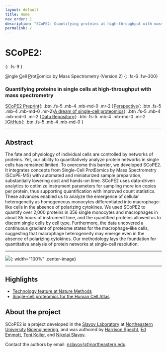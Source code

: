 ```yaml
---
layout: default
title: Home
nav_order: 1
description: "SCoPE2: Quantifying proteins at high-throughput with mass spectrometry; second generation SCoPE-MS"
permalink: /
---
```


# **SCoPE2**:

{: .fs-9 }

<u>S</u>ingle <u>C</u>ell <u>P</u>rot<u>E</u>omics by Mass Spectrometry (Version 2)
{: .fs-6 .fw-300}

### Quantifying proteins in single cells at high-throughput with mass spectrometry

[SCoPE2 Preprint](https://www.biorxiv.org/content/10.1101/665307v1){: .btn .fs-5 .mb-4 .mb-md-0 .mr-2 }[Perspective](https://pubs.acs.org/doi/10.1021/acs.jproteome.8b00257){: .btn .fs-5 .mb-4 .mb-md-0 .mr-2}[A dream of single-cell proteomics](https://www.nature.com/articles/s41592-019-0540-6){: .btn .fs-5 .mb-4 .mb-md-0 .mr-2 }[Data Repository](ftp://massive.ucsd.edu/MSV000083945){: .btn .fs-5 .mb-4 .mb-md-0 .mr-2 }[GitHub](https://github.com/SlavovLab/SCoPE2/tree/master/code){: .btn .fs-5 .mb-4 .mb-md-0 }

------------

## Abstract

The fate and physiology of individual cells are controlled by networks of proteins. Yet, our ability to quantitatively analyze protein networks in single cells has remained limited. To overcome this barrier, we developed SCoPE2. It integrates concepts from Single-Cell ProtEomics by Mass Spectrometry (SCoPE-MS) with automated and miniaturized sample preparation, substantially lowering cost and hands-on time. SCoPE2 uses data-driven analytics to optimize instrument parameters for sampling more ion copies per protein, thus supporting quantification with improved count statistics. These advances enabled us to analyze the emergence of cellular heterogeneity as homogeneous monocytes differentiated into macrophage-like cells in the absence of polarizing cytokines. We used SCoPE2 to quantify over 2,000 proteins in 356 single monocytes and macrophages in about 85 hours of instrument time, and the quantified proteins allowed us to discern single cells by cell type. Furthermore, the data uncovered a continuous gradient of proteome states for the macrophage-like cells, suggesting that macrophage heterogeneity may emerge even in the absence of polarizing cytokines. Our methodology lays the foundation for quantitative analysis of protein networks at single-cell resolution.

------------

![]({{site.baseurl}}/assets/images/SCOPE2-ac.png){: width="100%" .center-image}

------------

## Highlights 
* [Technology feature at Nature Methods](https://www.nature.com/articles/s41592-019-0540-6)
* [Single-cell proteomics for the Human Cell Atlas ](https://news.northeastern.edu/2019/07/08/northeastern-university-proteomics-researcher-receives-grant-from-chan-zuckerberg-initiative-to-help-map-all-cells-in-the-human-body-to-better-understand-cancer-diabetes-and-other-diseases/)

## About the project

SCoPE2 is a project developed in the [Slavov Laboratory](http://slavovlab.net) at [Northeastern University](https://www.northeastern.edu/) [Bioengineering](http://www.bioe.neu.edu/), and was authored by [Harrison Specht](https://twitter.com/harrisonspecht), [Ed Emmott](http://edemmott.co.uk/), [Toni Koller](http://slavovlab.net/people.htm), and [Nikolai Slavov](http://www.bioe.neu.edu/people/slavov-nikolai).

Contact the authors by email: [nslavov\{at\}northeastern.edu](mailto:nslavov@northeastern.edu).
